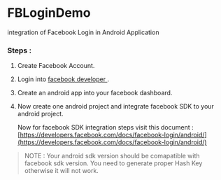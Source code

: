 # FBLoginDemo
integration of Facebook Login in Android Application

### Steps :

1. Create Facebook Account.
2. Login into [facebook developer ](https://developers.facebook.com).
3. Create an android app into your facebook dashboard.
4. Now create one android project and integrate facebook SDK to your android project. 

   Now for facebook SDK integration steps visit this document : [https://developers.facebook.com/docs/facebook-login/android/](https://developers.facebook.com/docs/facebook-login/android/)  

> NOTE : Your android sdk version should be comapatible with facebook sdk version. You need to generate proper Hash Key otherwise it will not work.
